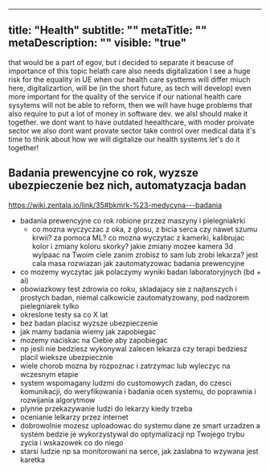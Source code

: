 ---
title: "Health"
subtitle: ""
metaTitle: ""
metaDescription: ""
visible: "true"
------

that would be a part of egov, but i decided to separate it beacuse of importance of this topic
helath care also needs digitalization
I see a huge risk for the equality in UE when our health care systtems will differ miuch
here, digitalizartion, will be (in the short future, as tech will develop) even more important for the quality of the service 
if our national health care sysytems will not be able to reform, then we will have huge problems
that also require to put a lot of money in software dev.
we alsl should make it together. 
we dont want to have outdated heealthcare, with moder proivate sector
we also dont want provate sector take control over medical data
it's time to think about how we will digitalize our health systems 
let's do it together!

## Badania prewencyjne co rok, wyzsze ubezpieczenie bez nich, automatyzacja badan
https://wiki.zentala.io/link/35#bkmrk-%23-medycyna---badania
 
* badania prewencyjne co rok robione przzez maszyny i pielegniakrki
  * co mozna wyczyczac z oka, z glosu, z bicia serca czy nawet szumu krwii? za pomoca ML? co mozna wyczytac z kamerki, kalibrujac kolor i zmiany koloru skorky? jakie zmiany mozee kamera 3d wylpaac na Twoim ciele zanim zrobisz to sam lub zrobi lekarza? jest cala masa rozwiazan jak zautomatyzowac badania prewencyjne
* co mozemy wyczytac jak polaczymy wyniki badan laboratoryjnych (bd + ai)
* obowiazkowy test zdrowia co roku, skladajacy sie z najtanszych i prostych badan, niemal calkowicie zautomatyzowany, pod nadzorem pielegniarek tylko
* okreslone testy sa co X lat
* bez badan placisz wyzsze ubezpieczenie
* jak mamy badania wiemy jak zapobiegac
* mozemy naciskac na Ciebie aby zapobiegac
* np jesli nie bedziesz wykonywal zalecen lekarza czy terapi bedziesz placil wieksze ubezpiecznie
* wiele chorob mozna by rozpoznac i zatrzymac lub wyleczyc na wczesnym etapie
* system wspomagany ludzmi do customowych zadan, do czesci komunikacji, do weryfikowania i badania ocen systemu, do poprawnia i rozwijania algorytmow
* plynne przekazywanie ludzi do lekarzy kiedy trzeba
* ocenianie lelkarzy przez internet
* dobrowolnie mozesz uploadowac do systemu dane ze smart urzadzen a system bedzie je wykorzystywal do optymalizacji np Twojego trybu zycia i wskazowek co do niego
* starsi ludzie np sa monitorowani na serce, jak zaslabna to wzywana jest karetka